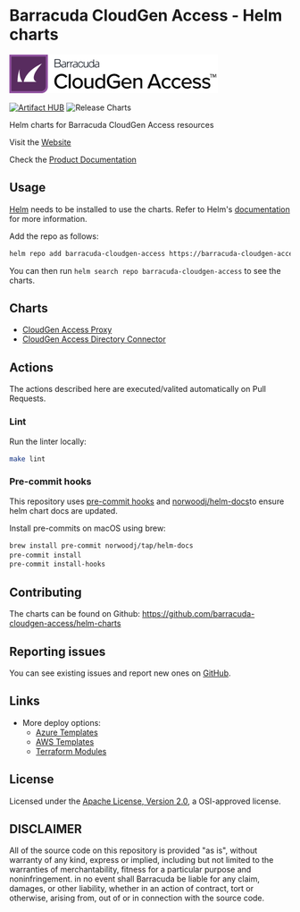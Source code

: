 # Barracuda CloudGen Access - Helm charts

![Barracuda CloudGen Access](./misc/cga-logo.png)

[![Artifact HUB](https://img.shields.io/endpoint?url=https://artifacthub.io/badge/repository/barracuda-cga-helm-charts)](https://artifacthub.io/packages/search?repo=barracuda-cga-helm-charts)
![Release Charts](https://github.com/barracuda-cloudgen-access/helm-charts/workflows/Release%20Charts/badge.svg?branch=main)

Helm charts for Barracuda CloudGen Access resources

Visit the [Website](https://www.barracuda.com/products/cloudgen-access)

Check the [Product Documentation](https://campus.barracuda.com/product/cloudgenaccess/doc/93201218/overview/)

## Usage

[Helm](https://helm.sh) needs to be installed to use the charts.
Refer to Helm's [documentation](https://helm.sh/docs/) for more information.

Add the repo as follows:

```sh
helm repo add barracuda-cloudgen-access https://barracuda-cloudgen-access.github.io/helm-charts
```

You can then run `helm search repo barracuda-cloudgen-access` to see the charts.

## Charts

- [CloudGen Access Proxy](./charts/cga-proxy/README.md)
- [CloudGen Access Directory Connector](./charts/cga-directory-connector/README.md)

## Actions

The actions described here are executed/valited automatically on Pull Requests.

### Lint

Run the linter locally:

```sh
make lint
```

### Pre-commit hooks

This repository uses [pre-commit hooks](https://pre-commit.com/#install) and
[norwoodj/helm-docs](https://github.com/norwoodj/helm-docs)to ensure helm chart docs are updated.

Install pre-commits on macOS using brew:

```sh
brew install pre-commit norwoodj/tap/helm-docs
pre-commit install
pre-commit install-hooks
```

## Contributing

The charts can be found on Github: <https://github.com/barracuda-cloudgen-access/helm-charts>

## Reporting issues

You can see existing issues and report new ones on [GitHub](https://github.com/barracuda-cloudgen-access/helm-charts/issues).

## Links

- More deploy options:
  - [Azure Templates](https://github.com/barracuda-cloudgen-access/azure-templates)
  - [AWS Templates](https://github.com/barracuda-cloudgen-access/aws-templates)
  - [Terraform Modules](https://github.com/barracuda-cloudgen-access/terraform-modules)

## License

Licensed under the [Apache License, Version 2.0](http://www.apache.org/licenses/LICENSE-2.0), a OSI-approved license.

## DISCLAIMER

All of the source code on this repository is provided "as is", without warranty of any kind,
express or implied, including but not limited to the warranties of merchantability,
fitness for a particular purpose and noninfringement. in no event shall Barracuda be liable for any claim,
damages, or other liability, whether in an action of contract, tort or otherwise, arising from,
out of or in connection with the source code.
